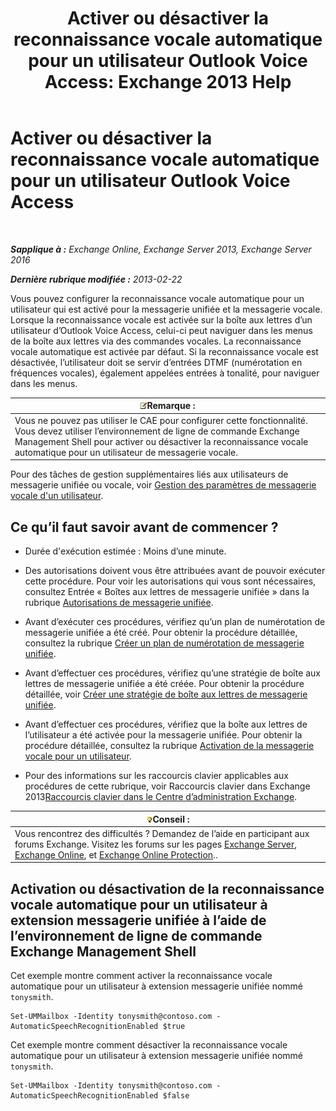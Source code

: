 ﻿---
title: 'Activer ou désactiver la reconnaissance vocale automatique pour un utilisateur Outlook Voice Access: Exchange 2013 Help'
TOCTitle: Activer ou désactiver la reconnaissance vocale automatique pour un utilisateur Outlook Voice Access
ms:assetid: 58f41016-e725-432b-953e-415d61e0664c
ms:mtpsurl: https://technet.microsoft.com/fr-fr/library/Bb232062(v=EXCHG.150)
ms:contentKeyID: 50555406
ms.date: 04/24/2018
mtps_version: v=EXCHG.150
ms.translationtype: HT
---

# Activer ou désactiver la reconnaissance vocale automatique pour un utilisateur Outlook Voice Access

 

_**Sapplique à :** Exchange Online, Exchange Server 2013, Exchange Server 2016_

_**Dernière rubrique modifiée :** 2013-02-22_

Vous pouvez configurer la reconnaissance vocale automatique pour un utilisateur qui est activé pour la messagerie unifiée et la messagerie vocale. Lorsque la reconnaissance vocale est activée sur la boîte aux lettres d’un utilisateur d’Outlook Voice Access, celui-ci peut naviguer dans les menus de la boîte aux lettres via des commandes vocales. La reconnaissance vocale automatique est activée par défaut. Si la reconnaissance vocale est désactivée, l’utilisateur doit se servir d’entrées DTMF (numérotation en fréquences vocales), également appelées entrées à tonalité, pour naviguer dans les menus.

<table>
<thead>
<tr class="header">
<th><img src="images/JJ159664.note(EXCHG.150).gif" title="Remarque" alt="Remarque" />Remarque :</th>
</tr>
</thead>
<tbody>
<tr class="odd">
<td>Vous ne pouvez pas utiliser le CAE pour configurer cette fonctionnalité. Vous devez utiliser l’environnement de ligne de commande Exchange Management Shell pour activer ou désactiver la reconnaissance vocale automatique pour un utilisateur de messagerie vocale.</td>
</tr>
</tbody>
</table>


Pour des tâches de gestion supplémentaires liés aux utilisateurs de messagerie unifiée ou vocale, voir [Gestion des paramètres de messagerie vocale d'un utilisateur](manage-voice-mail-settings-for-a-user-exchange-2013-help.md).

## Ce qu’il faut savoir avant de commencer ?

  - Durée d'exécution estimée : Moins d’une minute.

  - Des autorisations doivent vous être attribuées avant de pouvoir exécuter cette procédure. Pour voir les autorisations qui vous sont nécessaires, consultez Entrée « Boîtes aux lettres de messagerie unifiée » dans la rubrique [Autorisations de messagerie unifiée](unified-messaging-permissions-exchange-2013-help.md).

  - Avant d’exécuter ces procédures, vérifiez qu’un plan de numérotation de messagerie unifiée a été créé. Pour obtenir la procédure détaillée, consultez la rubrique [Créer un plan de numérotation de messagerie unifiée](create-a-um-dial-plan-exchange-2013-help.md).

  - Avant d’effectuer ces procédures, vérifiez qu’une stratégie de boîte aux lettres de messagerie unifiée a été créée. Pour obtenir la procédure détaillée, voir [Créer une stratégie de boîte aux lettres de messagerie unifiée](create-a-um-mailbox-policy-exchange-2013-help.md).

  - Avant d’effectuer ces procédures, vérifiez que la boîte aux lettres de l’utilisateur a été activée pour la messagerie unifiée. Pour obtenir la procédure détaillée, consultez la rubrique [Activation de la messagerie vocale pour un utilisateur](enable-a-user-for-voice-mail-exchange-2013-help.md).

  - Pour des informations sur les raccourcis clavier applicables aux procédures de cette rubrique, voir Raccourcis clavier dans Exchange 2013[Raccourcis clavier dans le Centre d’administration Exchange](keyboard-shortcuts-in-the-exchange-admin-center-exchange-online-protection-help.md).

<table>
<thead>
<tr class="header">
<th><img src="images/Bb125224.tip(EXCHG.150).gif" title="Conseil" alt="Conseil" />Conseil :</th>
</tr>
</thead>
<tbody>
<tr class="odd">
<td>Vous rencontrez des difficultés ? Demandez de l’aide en participant aux forums Exchange. Visitez les forums sur les pages <a href="https://go.microsoft.com/fwlink/p/?linkid=60612">Exchange Server</a>, <a href="https://go.microsoft.com/fwlink/p/?linkid=267542">Exchange Online</a>, et <a href="https://go.microsoft.com/fwlink/p/?linkid=285351">Exchange Online Protection</a>..</td>
</tr>
</tbody>
</table>


## Activation ou désactivation de la reconnaissance vocale automatique pour un utilisateur à extension messagerie unifiée à l’aide de l’environnement de ligne de commande Exchange Management Shell

Cet exemple montre comment activer la reconnaissance vocale automatique pour un utilisateur à extension messagerie unifiée nommé `tonysmith`.

    Set-UMMailbox -Identity tonysmith@contoso.com -AutomaticSpeechRecognitionEnabled $true

Cet exemple montre comment désactiver la reconnaissance vocale automatique pour un utilisateur à extension messagerie unifiée nommé `tonysmith`.

    Set-UMMailbox -Identity tonysmith@contoso.com -AutomaticSpeechRecognitionEnabled $false

